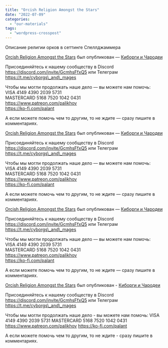 ```yaml
---
title: "Orcish Religion Amongst the Stars"
date: "2022-07-09"
categories: 
  - "our-materials"
tags: 
  - "wordpress-crosspost"
---
```


Описание религии орков в сеттинге Спеллджаммера

[Orcish Religion Amongst the Stars](https://cyborgsandmages.com/2022/07/orcish-religion-amongst-the-stars/ "Оригинал статьи.") был опубликован — [Киборги и Чародеи](https://cyborgsandmages.com)

Присоединяйтесь к нашему сообществу в Discord https://discord.com/invite/GcmhsFfxQ5 или Телеграм https://t.me/cyborgs\_and\_mages

Чтобы мы могли продолжать наше дело — вы можете нам помочь:  
VISA 4149 4390 2039 5731  
MASTERCARD 5168 7520 1042 0431  
https://www.patreon.com/palikhov  
https://ko-fi.com/palant

А если можете помочь чем то другим, то не ждите — сразу пишите в комментариях.

[Orcish Religion Amongst the Stars](https://cyborgsandmages.com/2022/07/orcish-religion-amongst-the-stars-2/ "Оригинал статьи.") был опубликован — [Киборги и Чародеи](https://cyborgsandmages.com)

Присоединяйтесь к нашему сообществу в Discord https://discord.com/invite/GcmhsFfxQ5 или Телеграм https://t.me/cyborgs\_and\_mages

Чтобы мы могли продолжать наше дело — вы можете нам помочь:  
VISA 4149 4390 2039 5731  
MASTERCARD 5168 7520 1042 0431  
https://www.patreon.com/palikhov  
https://ko-fi.com/palant

А если можете помочь чем то другим, то не ждите — сразу пишите в комментариях.

[Orcish Religion Amongst the Stars](https://cyborgsandmages.com/2022/07/orcish-religion-amongst-the-stars-2-2/ "Оригинал статьи.") был опубликован — [Киборги и Чародеи](https://cyborgsandmages.com)

Присоединяйтесь к нашему сообществу в Discord https://discord.com/invite/GcmhsFfxQ5 или Телеграм https://t.me/cyborgs\_and\_mages

Чтобы мы могли продолжать наше дело — вы можете нам помочь:  
VISA 4149 4390 2039 5731  
MASTERCARD 5168 7520 1042 0431  
https://www.patreon.com/palikhov  
https://ko-fi.com/palant

А если можете помочь чем то другим, то не ждите — сразу пишите в комментариях.

[Orcish Religion Amongst the Stars](https://cyborgsandmages.com/2022/07/orcish-religion-amongst-the-stars-2-2-2/ "Оригинал статьи.") был опубликован - [Киборги и Чародеи](https://cyborgsandmages.com)

Присоединяйтесь к нашему сообществу в Discord https://discord.com/invite/GcmhsFfxQ5 или Телеграм https://t.me/cyborgs\_and\_mages

Чтобы мы могли продолжать наше дело - вы можете нам помочь: VISA 4149 4390 2039 5731 MASTERCARD 5168 7520 1042 0431 https://www.patreon.com/palikhov https://ko-fi.com/palant

А если можете помочь чем то другим, то не ждите - сразу пишите в комментариях.
